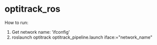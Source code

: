 # optitrack_ros
How to run:
1. Get network name:
'ifconfig'
2. roslaunch optitrack optitrack_pipeline.launch iface:="network_name"
